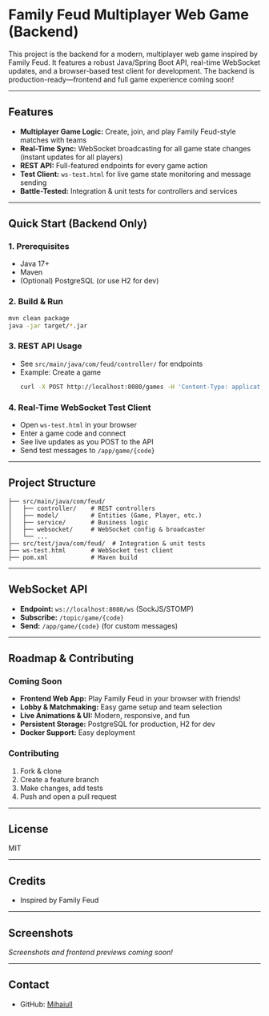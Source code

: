 
# Family Feud Multiplayer Web Game (Backend)

This project is the backend for a modern, multiplayer web game inspired by Family Feud. It features a robust Java/Spring Boot API, real-time WebSocket updates, and a browser-based test client for development. The backend is production-ready—frontend and full game experience coming soon!

---


## Features
- **Multiplayer Game Logic:** Create, join, and play Family Feud-style matches with teams
- **Real-Time Sync:** WebSocket broadcasting for all game state changes (instant updates for all players)
- **REST API:** Full-featured endpoints for every game action
- **Test Client:** `ws-test.html` for live game state monitoring and message sending
- **Battle-Tested:** Integration & unit tests for controllers and services

---


## Quick Start (Backend Only)


### 1. Prerequisites
- Java 17+
- Maven
- (Optional) PostgreSQL (or use H2 for dev)


### 2. Build & Run
```sh
mvn clean package
java -jar target/*.jar
```


### 3. REST API Usage
- See `src/main/java/com/feud/controller/` for endpoints
- Example: Create a game
  ```sh
  curl -X POST http://localhost:8080/games -H 'Content-Type: application/json' -d '{"topic":"Animals"}'
  ```


### 4. Real-Time WebSocket Test Client
- Open `ws-test.html` in your browser
- Enter a game code and connect
- See live updates as you POST to the API
- Send test messages to `/app/game/{code}`

---


## Project Structure
```
├── src/main/java/com/feud/
│   ├── controller/    # REST controllers
│   ├── model/         # Entities (Game, Player, etc.)
│   ├── service/       # Business logic
│   ├── websocket/     # WebSocket config & broadcaster
│   └── ...
├── src/test/java/com/feud/  # Integration & unit tests
├── ws-test.html       # WebSocket test client
├── pom.xml            # Maven build
```

---


## WebSocket API
- **Endpoint:** `ws://localhost:8080/ws` (SockJS/STOMP)
- **Subscribe:** `/topic/game/{code}`
- **Send:** `/app/game/{code}` (for custom messages)

---


## Roadmap & Contributing

### Coming Soon
- **Frontend Web App:** Play Family Feud in your browser with friends!
- **Lobby & Matchmaking:** Easy game setup and team selection
- **Live Animations & UI:** Modern, responsive, and fun
- **Persistent Storage:** PostgreSQL for production, H2 for dev
- **Docker Support:** Easy deployment

### Contributing
1. Fork & clone
2. Create a feature branch
3. Make changes, add tests
4. Push and open a pull request

---


## License
MIT

---


## Credits
- Inspired by Family Feud

---


## Screenshots

_Screenshots and frontend previews coming soon!_

---


## Contact
- GitHub: [Mihaiull](https://github.com/Mihaiull)
